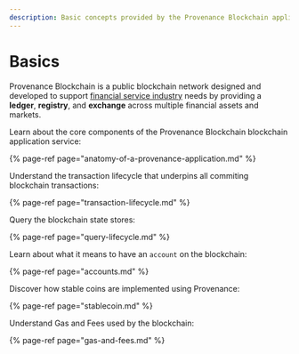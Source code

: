```yaml
---
description: Basic concepts provided by the Provenance Blockchain application-specific blockchain
---
```


# Basics

Provenance Blockchain is a public blockchain network designed and developed to support [financial service industry](../../ecosystem/financial-services-blockchain/) needs by providing a **ledger**, **registry**, and **exchange** across multiple financial assets and markets. 

Learn about the core components of the Provenance Blockchain blockchain application service:

{% page-ref page="anatomy-of-a-provenance-application.md" %}

Understand the transaction lifecycle that underpins all commiting blockchain transactions:

{% page-ref page="transaction-lifecycle.md" %}

Query the blockchain state stores:

{% page-ref page="query-lifecycle.md" %}

Learn about what it means to have an `account` on the blockchain:

{% page-ref page="accounts.md" %}

Discover how stable coins are implemented using Provenance:

{% page-ref page="stablecoin.md" %}

Understand Gas and Fees used by the blockchain:

{% page-ref page="gas-and-fees.md" %}



### 

